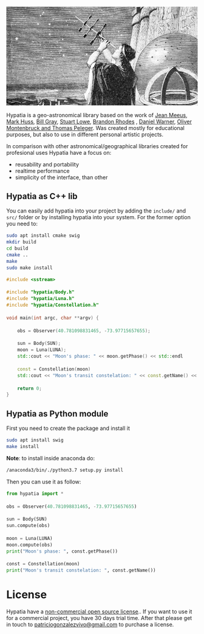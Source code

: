 ![](docs/00.jpg)

Hypatia is a geo-astronomical library based on the work of  [Jean Meeus](https://en.wikipedia.org/wiki/Jean_Meeus), [Mark Huss](http://mhuss.com/AstroLib), [Bill Gray](https://github.com/Bill-Gray ), [Stuart Lowe](http://mhuss.com/AstroLib), [Brandon Rhodes](https://github.com/brandon-rhodes/pyephem) , [Daniel Warner](https://github.com/dnwrnr/sgp4), [Oliver Montenbruck and Thomas Peleger](https://www.amazon.com/gp/product/3540672214/ref=oh_aui_detailpage_o00_s00?ie=UTF8&psc=1). Was created mostly for educational purposes, but also to use in different personal artistic projects. 

In comparison with other astronomical/geographical libraries created for profesional uses Hypatia have a focus on: 
* reusability and portability
* realtime performance
* simplicity of the interface, than other 

## Hypatia as C++ lib

You can easily add hypatia into your project by adding the `include/` and `src/` folder or by installing hypatia into your system. For the former option you need to:

```bash
sudo apt install cmake swig
mkdir build
cd build
cmake ..
make
sudo make install
```

```cpp
#include <sstream>

#include "hypatia/Body.h"
#include "hypatia/Luna.h"
#include "hypatia/Constellation.h"

void main(int argc, char **argv) {

    obs = Observer(40.781098831465, -73.97715657655);

    sun = Body(SUN);
    moon = Luna(LUNA);
    std::cout << "Moon's phase: " << moon.getPhase() << std::endl

    const = Constellation(moon)
    std::cout << "Moon's transit constelation: " << const.getName() << std::endl

    return 0;
}
```

## Hypatia as Python module

First you need to create the package and install it

```bash
sudo apt install swig
make install
```

**Note**: to install inside anaconda do:
```bash
/anaconda3/bin/./python3.7 setup.py install 
```

Then you can use it as follow:

```python
from hypatia import *

obs = Observer(40.781098831465, -73.97715657655)

sun = Body(SUN)
sun.compute(obs)

moon = Luna(LUNA)
moon.compute(obs)
print("Moon's phase: ", const.getPhase())

const = Constellation(moon)
print("Moon's transit constelation: ", const.getName())
```

# License

Hypatia have a [non-commercial open source license](LICENSE.md).. If you want to use it for a commercial project, you have 30 days trial time. After that please get in touch to patriciogonzalezvivo@gmail.com to purchase a license.
